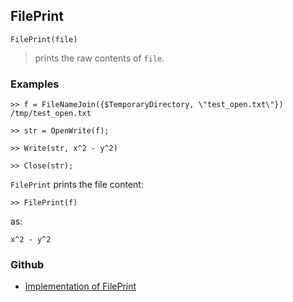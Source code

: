 ## FilePrint

```
FilePrint(file)
```

> prints the raw contents of `file`.

### Examples

```
>> f = FileNameJoin({$TemporaryDirectory, \"test_open.txt\"})
/tmp/test_open.txt

>> str = OpenWrite(f);  

>> Write(str, x^2 - y^2)
 
>> Close(str);
```

`FilePrint` prints the file content:

```
>> FilePrint(f)
```

as:

```
x^2 - y^2 
```

### Github

* [Implementation of FilePrint](https://github.com/axkr/symja_android_library/blob/master/symja_android_library/matheclipse-core/src/main/java/org/matheclipse/core/builtin/FileFunctions.java#L552) 
